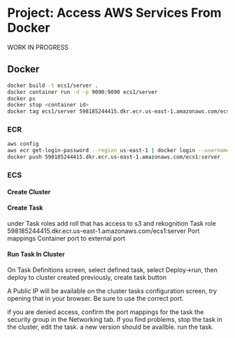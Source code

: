 # Project: Access AWS Services From Docker

WORK IN PROGRESS


## Docker 

```bash
docker build -t ecs1/server .
docker container run -d -p 9090:9090 ecs1/server
docker ps
docker stop <container id>
docker tag ecs1/server 598185244415.dkr.ecr.us-east-1.amazonaws.com/ecs1:server
```

### ECR

```bash
aws config
aws ecr get-login-password --region us-east-1 | docker login --username AWS --password-stdin 598185244415.dkr.ecr.us-east-1.amazonaws.com
docker push 598185244415.dkr.ecr.us-east-1.amazonaws.com/ecs1:server
```

### ECS



#### Create Cluster

#### Create Task
under Task roles 
add roll that has access to s3 and rekognition Task role
598185244415.dkr.ecr.us-east-1.amazonaws.com/ecs1:server
Port mappings Container port to external port

#### Run Task In Cluster

On Task Definitions screen, select defined task, select Deploy->run, then deploy to cluster created previously, create task button

A Public IP will be available on the cluster tasks configuration screen, try opening that in your browser. Be sure to use the correct port.

if you are denied access, confirm the port mappings for the task the security group in the Networking tab. If you find problems, stop the task in the cluster, edit the task. a new version should be availble. run the task.

